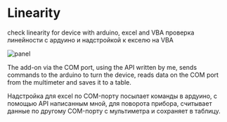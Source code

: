# Linearity
 check linearity for device with arduino, excel and VBA
 проверка линейности с ардуино и надстройкой к екселю на VBA

![panel](https://user-images.githubusercontent.com/46117076/178132222-e57c6ccb-f54d-4885-b432-43ba9ecceebb.png)

The add-on via the COM port, using the API written by me, sends commands to the arduino to turn the device,
reads data on the COM port from the multimeter and saves it to a table.

Надстройка для excel по COM-порту посылает команды в ардуино, с помощью API написанным мной, для поворота прибора, 
считывает данные по другому COM-порту с мультиметра и сохраняет в таблицу.
